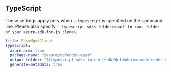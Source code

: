 ## TypeScript

These settings apply only when `--typescript` is specified on the command line.
Please also specify `--typescript-sdks-folder=<path to root folder of your azure-sdk-for-js clone>`.

``` yaml $(typescript)
title: EasmMgmtClient
typescript:
  azure-arm: true
  package-name: "@azure/defender-easm"
  output-folder: "$(typescript-sdks-folder)/sdk/defendereasm/defender-easm"
  generate-metadata: true
```
